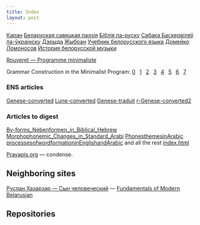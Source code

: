 ```yaml
---
title: Index
layout: post
---
```



[Каран](quran)
[Беларуская савецкая паэзія](belarusian-soviet)
[Біблія па-руску](bible-russian)
[Сабака Баскервіляў па-ўкраінску](Sobaka_Baskerviliv_vyd_2010)
[Дэрыда](Derrida)
[Жыбран](Jibran)
[Учебник белорусского языка](Uch-bel-movy-Kryv)
[Домейко](Domeyko)
[Ломоносов](Lomonossov)
[История белорусской музыки](ИСТОРИЯ-белорусской-музыки)


[Rouveret — Programme minimaliste](rouveret/mobile/5602)


Grammar Construction in the Minimalist Program: [0](minimalist/jherring-0)  [1](minimalist/jherring-1)  [2](minimalist/jherring-2)  [3](minimalist/jherring-3)  [4](minimalist/jherring-4)  [5](minimalist/jherring-5)  [6](minimalist/jherring-6)  [7](minimalist/jherring-7)

### ENS articles 

[Genese-converted](ENS-articles/Genese-converted)
[Lune-converted](ENS-articles/Lune-converted)
[Genese-traduit](ENS-articles/Genese-traduit)
[r-Genese-converted2](ENS-articles/r-Genese-converted2)

### Articles to digest

[By-forms_Nebenformen_in_Biblical_Hebrew](articles-to-digest/%3fBy-forms_Nebenformen_in_Biblical_Hebrew.pdf)
[Morphophonemic_Changes_in_Standard_Arabi](articles-to-digest/Morphophonemic_Changes_in_Standard_Arabi.pdf)
[PhonesthemesinArabic](articles-to-digest/PhonesthemesinArabic.pdf)
[processesofwordformationinEnglishandArabic](articles-to-digest/processesofwordformationinEnglishandArabic.pdf)
and all the rest [index.html](articles-to-digest/)

<!---<h1 class="content-listing-header sans">Articles</h1>          <hr class="slender">
<h2>Pages</h2>
<span>{% assign pages=site.pages | where: "iflanding", "yes"  %}{% for spage in pages  %}<span style="border: 15px;background: beige;padding: 15px;vertical-align: super;margin: 15px;display: inline-block;box-shadow: 5px 11px 20px 5px #a48888;"><a href="{{ spage.url | prepend: site.baseurl }}">{{ spage.title }}</a></span>&ensp;{% endfor %}</span>--->

<!---<h1 class="content-listing-header sans">Articles</h1>          <hr class="slender">
<h2>Posts</h2>
<span>{% assign pages=site.posts | where: "iflanding", "yes"  %}{% for spage in pages  %}<span><a href="{{ spage.url | prepend: site.baseurl }}">{{ spage.title }}</a></span>&ensp;{% endfor %}</span>--->



[Pravapis.org](https://Pravapis.org) — condense.


## Neighboring sites

[Руслан Хазарзар — Сын человеческий](https://khazarzar.netlify.app/) — [Fundamentals of Modern Belarusian](https://s17.netlify.app/)


 <h2>Repositories</h2>

<div class="github-widget" data-user="skaivolas"></div>


<script src="github-widget/github-widget.min.js"></script>

